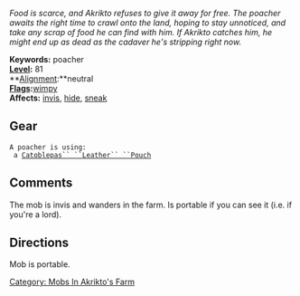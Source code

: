 *Food is scarce, and Akrikto refuses to give it away for free. The
poacher awaits the right time to crawl onto the land, hoping to stay
unnoticed, and take any scrap of food he can find with him. If Akrikto
catches him, he might end up as dead as the cadaver he's stripping right
now.*

**Keywords:** poacher  
**[Level](Level.md "wikilink"):** 81  
**[Alignment](Alignment.md "wikilink"):**neutral  
**[Flags](:Category:_Mob_Types.md "wikilink"):**[wimpy](Wimpy_Mobs.md "wikilink")  
**Affects:** [invis](invis "wikilink"), [hide](hide "wikilink"),
[sneak](sneak "wikilink")

## Gear

`A poacher is using:`  
<held>` a `[`Catoblepas`` ``Leather`` ``Pouch`](Catoblepas_Leather_Pouch "wikilink")

## Comments

The mob is invis and wanders in the farm. Is portable if you can see it
(i.e. if you're a lord).

## Directions

Mob is portable.

[Category: Mobs In Akrikto's
Farm](Category:_Mobs_In_Akrikto's_Farm "wikilink")
